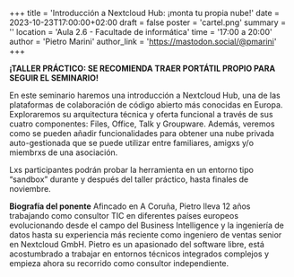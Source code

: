 +++
title = 'Introducción a Nextcloud Hub: ¡monta tu propia nube!'
date = 2023-10-23T17:00:00+02:00
draft = false
poster = 'cartel.png'
summary = ''
location = 'Aula 2.6 - Facultade de informática'
time = '17:00 a 20:00'
author = 'Pietro Marini'
author_link = 'https://mastodon.social/@pmarini'
+++

**¡TALLER PRÁCTICO: SE RECOMIENDA TRAER PORTÁTIL PROPIO PARA SEGUIR EL SEMINARIO!**

En este seminario haremos una introducción a Nextcloud Hub, una de las plataformas de colaboración de código abierto más conocidas en Europa. Exploraremos su arquitectura técnica y oferta funcional a través de sus cuatro componentes: Files, Office, Talk y Groupware. Además, veremos como se pueden añadir funcionalidades para obtener una nube privada auto-gestionada que se puede utilizar entre familiares, amigxs y/o miembrxs de una asociación.

Lxs participantes podrán probar la herramienta en un entorno tipo “sandbox” durante y después del taller práctico, hasta finales de noviembre.

**Biografía del ponente**
Afincado en A Coruña, Pietro lleva 12 años trabajando como consultor TIC en diferentes países europeos evolucionando desde el campo del Business Intelligence y la ingeniería de datos hasta su experiencia más reciente como ingeniero de ventas senior en Nextcloud GmbH. Pietro es un apasionado del software libre, está acostumbrado a trabajar en entornos técnicos integrados complejos y empieza ahora su recorrido como consultor independiente.
